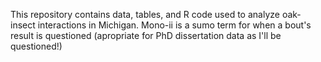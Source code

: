 This repository contains data, tables, and R code used to analyze oak-insect interactions in Michigan. 
Mono-ii is a sumo term for when a bout's result is questioned (apropriate for PhD dissertation data as I'll be questioned!) 
